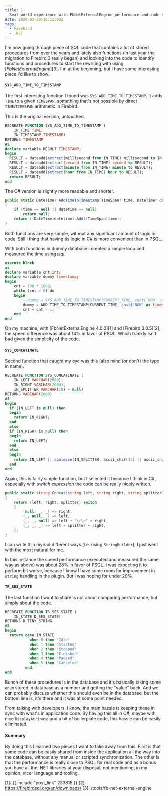 ```yaml
---
title: |-
  Real world experience with FbNetExternalEngine performance and code structure
date: 2020-03-30T10:11:00Z
tags:
  - Firebird
  - .NET
---
```

I'm now going through piece of SQL code that contains a lot of stored procedures from over the years and lately also functions (in last year the migration to Firebird 3 really began) and looking into the code to identify functions and procedures to start the rewriting with using [_FbNetExternalEngine_][3]. I'm at the beginning, but I have some interesting piece I'd like to show.

<!-- excerpt -->

#### `SYS_ADD_TIME_TO_TIMESTAMP`

The first interesting function I found was `SYS_ADD_TIME_TO_TIMESTAMP`. It adds `TIME` to a given `TIMESPAN`, something that's not possible by direct `TIME`/`TIMESPAN` arithmetic in Firebird.

This is the original version, untouched.

```sql
RECREATE FUNCTION SYS_ADD_TIME_TO_TIMESTAMP (
	IN_TIME TIME,
	IN_TIMESTAMP TIMESTAMP)
RETURNS TIMESTAMP
AS
declare variable RESULT TIMESTAMP;
begin
  RESULT = dateadd(extract(millisecond from IN_TIME) millisecond to IN_TIMESTAMP);
  RESULT = dateadd(extract(second from IN_TIME) second to RESULT);
  RESULT = dateadd(extract(minute from IN_TIME) minute to RESULT);
  RESULT = dateadd(extract(hour from IN_TIME) hour to RESULT);
  return RESULT;
end
```

The C# version is slightly more readable and shorter.

```csharp
public static DateTime? AddTimeToTimestamp(TimeSpan? time, DateTime? datetime)
{
	if (time == null || datetime == null)
		return null;
	return ((DateTime)datetime).Add((TimeSpan)time);
}
```

Both functions are very simple, without any significant amount of logic or code. Still I thing that having tis logic in C# is more convenient than in PSQL.

With both functions in dummy database I created a simple loop and measured the time using _isql_.

```sql
execute block
as
declare variable cnt int;
declare variable dummy timestamp;
begin
	cnt = 100 * 1000;
	while (cnt > 0) do
	begin
		--dummy = SYS_ADD_TIME_TO_TIMESTAMP(CURRENT_TIME, cast('NOW' as timestamp));
		dummy = ADD_TIME_TO_TIMESTAMP(CURRENT_TIME, cast('NOW' as timestamp));
		cnt = cnt - 1;
	end
end
```

On my machine, with [FbNetExternalEngine 4.0.0][1] and [Firebird 3.0.5][2], the speed difference was about 14% in favor of PSQL. Which frankly isn't bad given the simplicity of the code.

#### `SYS_CONCATINATE`

Second function that caught my eye was this (also mind (or don't) the typo in name).

```sql
RECREATE FUNCTION SYS_CONCATINATE (
	IN_LEFT VARCHAR(2000),
	IN_RIGHT VARCHAR(2000),
	IN_SPLITTER VARCHAR(10) = null)
RETURNS VARCHAR(2000)
AS
begin
  if (IN_LEFT is null) then
  begin
	return IN_RIGHT;
  end
  else
  if (IN_RIGHT is null) then
  begin
	return IN_LEFT;
  end
  else
  begin
	return IN_LEFT || coalesce(IN_SPLITTER, ascii_char(13) || ascii_char(10)) || IN_RIGHT;
  end
end
```

Again, this is fairly simple function, but I selected it because I think in C#, especially with _switch expression_ the code can be really nicely written.

```csharp
public static string Concat(string left, string right, string splitter)
{
	return (left, right, splitter) switch
	{
		(null, _, _) => right,
		(_, null, _) => left,
		(_, _, null) => left + "\r\n" + right,
		(_, _, _) => left + splitter + right,
	};
}
```

I can write it in myriad different ways (i.e. using `StringBuilder`), I just went with the most natural for me.

In this instance the speed performance (executed and measured the same way as above) was about 28% in favor of PSQL. I was expecting it to perform bit worse, because I know I have some room for improvement in `string` handling in the plugin. But I was hoping for under 20%.

#### `TR_SES_STATE`

The last function I want to share is not about comparing performance, but simply about the code.

```sql
RECREATE FUNCTION TR_SES_STATE (
    IN_STATE D_SES_STATE)
RETURNS D_TINY_STRING
AS
begin
  return case IN_STATE
           when 0 then 'Idle'
           when 1 then 'Started'
           when 2 then 'Stopped'
           when 3 then 'Finished'
           when 4 then 'Paused'
           when 5 then 'Canceled'
         end;
end
```

Bunch of these procedures is in the database and it's basically taking some `enum` stored in database as a number and getting the "value" back. And we can probably discuss whether this should even be in the database, but the bottom line is, it's there and it was at some point needed.

From talking with developers, I know, the main hassle is keeping these in sync with what's in application code. By having this all in C#, maybe with nice `DisplayAtribute` and a bit of boilerplate code, this hassle can be easily eliminated.

#### Summary

By doing this I learned two pieces I want to take away from this. First is that some code can be easily shared from inside the application all the way into the database, without any manual or scripted synchronization. The other is that the performance is really close to PSQL for real code and as a bonus you have all the .NET libraries at your disposal, not mentioning, in my opinion, nicer language and tooling.

[1]: {{ include "post_link" 233815 }}
[2]: https://firebirdsql.org/en/downloads/
[3]: /tools/fb-net-external-engine